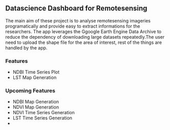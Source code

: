 <title>DS4RS</title>
<h2>Datascience Dashboard for Remotesensing</h2>
<p>The main aim of these project is to analyse remotesensing imageries programatically and provide easy to extract informations for the researchers. The app leverages the Ggoogle Earth Engine Data Archive to reduce the dependency of downloading large datasets repeatedly.The user need to upload the shape file for the area of interest, rest of the things are handled by the app.</p>
<p>
  <h3>Features</h3>
  <ul>
    <li>NDBI Time Series Plot</li>
    <li>LST Map Generation</li>
  </ul>

  <h3>Upcoming Features</h3>
  <ul>
    <li>NDBI Map Generation</li>
    <li>NDVI Map Generation</li>
    <li>NDVI Time Series Generation</li>
    <li>LST Time Series Generation</li>
    <li></li>
  </ul>
</p>

